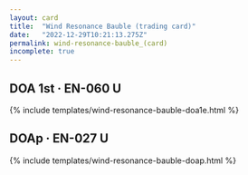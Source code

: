 ```yaml
---
layout: card
title:  "Wind Resonance Bauble (trading card)"
date:   "2022-12-29T10:21:13.275Z"
permalink: wind-resonance-bauble_(card)
incomplete: true
---
```


## DOA 1st &middot; EN-060 U

{% include templates/wind-resonance-bauble-doa1e.html %}


## DOAp &middot; EN-027 U

{% include templates/wind-resonance-bauble-doap.html %}
